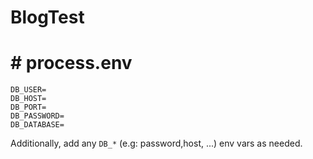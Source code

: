 # BlogTest

# # process.env

```
DB_USER=
DB_HOST=
DB_PORT=
DB_PASSWORD=
DB_DATABASE=
```

Additionally, add any
`DB_*` (e.g: password,host, ...) env vars as needed.
